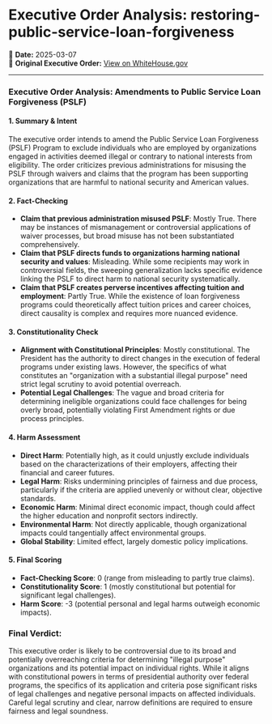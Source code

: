 # Executive Order Analysis: restoring-public-service-loan-forgiveness

📅 **Date:** 2025-03-07  
🔗 **Original Executive Order:** [View on WhiteHouse.gov](https://www.whitehouse.gov/presidential-actions/2025/03/restoring-public-service-loan-forgiveness/)

---

### Executive Order Analysis: Amendments to Public Service Loan Forgiveness (PSLF)

#### 1. Summary & Intent
The executive order intends to amend the Public Service Loan Forgiveness (PSLF) Program to exclude individuals who are employed by organizations engaged in activities deemed illegal or contrary to national interests from eligibility. The order criticizes previous administrations for misusing the PSLF through waivers and claims that the program has been supporting organizations that are harmful to national security and American values.

#### 2. Fact-Checking
- **Claim that previous administration misused PSLF**: Mostly True. There may be instances of mismanagement or controversial applications of waiver processes, but broad misuse has not been substantiated comprehensively.
- **Claim that PSLF directs funds to organizations harming national security and values**: Misleading. While some recipients may work in controversial fields, the sweeping generalization lacks specific evidence linking the PSLF to direct harm to national security systematically.
- **Claim that PSLF creates perverse incentives affecting tuition and employment**: Partly True. While the existence of loan forgiveness programs could theoretically affect tuition prices and career choices, direct causality is complex and requires more nuanced evidence.

#### 3. Constitutionality Check
- **Alignment with Constitutional Principles**: Mostly constitutional. The President has the authority to direct changes in the execution of federal programs under existing laws. However, the specifics of what constitutes an "organization with a substantial illegal purpose" need strict legal scrutiny to avoid potential overreach.
- **Potential Legal Challenges**: The vague and broad criteria for determining ineligible organizations could face challenges for being overly broad, potentially violating First Amendment rights or due process principles.

#### 4. Harm Assessment
- **Direct Harm**: Potentially high, as it could unjustly exclude individuals based on the characterizations of their employers, affecting their financial and career futures.
- **Legal Harm**: Risks undermining principles of fairness and due process, particularly if the criteria are applied unevenly or without clear, objective standards.
- **Economic Harm**: Minimal direct economic impact, though could affect the higher education and nonprofit sectors indirectly.
- **Environmental Harm**: Not directly applicable, though organizational impacts could tangentially affect environmental groups.
- **Global Stability**: Limited effect, largely domestic policy implications.

#### 5. Final Scoring
- **Fact-Checking Score**: 0 (range from misleading to partly true claims).
- **Constitutionality Score**: 1 (mostly constitutional but potential for significant legal challenges).
- **Harm Score**: -3 (potential personal and legal harms outweigh economic impacts).

### Final Verdict:
This executive order is likely to be controversial due to its broad and potentially overreaching criteria for determining "illegal purpose" organizations and its potential impact on individual rights. While it aligns with constitutional powers in terms of presidential authority over federal programs, the specifics of its application and criteria pose significant risks of legal challenges and negative personal impacts on affected individuals. Careful legal scrutiny and clear, narrow definitions are required to ensure fairness and legal soundness.
